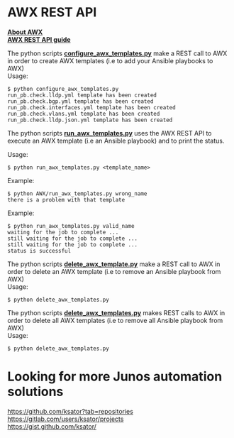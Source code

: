 # AWX REST API

[**About AWX**](https://www.ansible.com/products/awx-project/faq)  
[**AWX REST API guide**](http://docs.ansible.com/ansible-tower/2.3.0/html/towerapi/index.html)  

The python scripts [**configure_awx_templates.py**](configure_awx_templates.py) make a REST call to AWX in order to create AWX templates (i.e to add your Ansible playbooks to AWX)  
Usage: 
```
$ python configure_awx_templates.py 
run_pb.check.lldp.yml template has been created
run_pb.check.bgp.yml template has been created
run_pb.check.interfaces.yml template has been created
run_pb.check.vlans.yml template has been created
run_pb.check.lldp.json.yml template has been created
```

The python scripts [**run_awx_templates.py**](run_awx_templates.py) uses the AWX REST API to execute an AWX template (i.e an Ansible playbook) and to print the status.  

Usage:
``` 
$ python run_awx_templates.py <template_name>
```
Example: 
```
$ python AWX/run_awx_templates.py wrong_name
there is a problem with that template
```
Example: 
```
$ python run_awx_templates.py valid_name
waiting for the job to complete ... 
still waiting for the job to complete ...
still waiting for the job to complete ...
status is successful
```


The python scripts [**delete_awx_template.py**](delete_awx_template.py) make a REST call to AWX in order to delete an AWX template (i.e to remove an Ansible playbook from AWX)  
Usage: 
```
$ python delete_awx_templates.py 
```

The python scripts [**delete_awx_templates.py**](delete_awx_templates.py) makes REST calls to AWX in order to delete all AWX templates (i.e to remove all Ansible playbook from AWX)  
Usage: 
```
$ python delete_awx_templates.py 
```


# Looking for more Junos automation solutions

https://github.com/ksator?tab=repositories  
https://gitlab.com/users/ksator/projects  
https://gist.github.com/ksator/  

